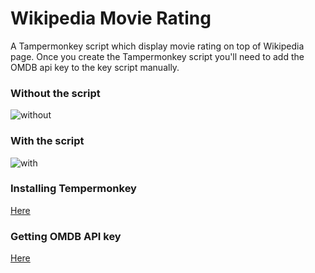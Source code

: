 # Wikipedia Movie Rating

A Tampermonkey script which display movie rating on top of Wikipedia page. Once you create the Tampermonkey script you'll need to add the OMDB api key to the key script manually.

### Without the script

![without](https://user-images.githubusercontent.com/54924634/197361173-0ea653f0-ae6d-41b9-957e-69a93d8f940f.PNG)

### With the script

![with](https://user-images.githubusercontent.com/54924634/197361190-d0da00c9-1fd6-47c1-8bdc-73fe84349ee0.PNG)

### Installing Tempermonkey

[Here](https://chrome.google.com/webstore/detail/tampermonkey/dhdgffkkebhmkfjojejmpbldmpobfkfo?hl=en)

### Getting OMDB API key 

[Here](https://www.omdbapi.com/apikey.aspx)
